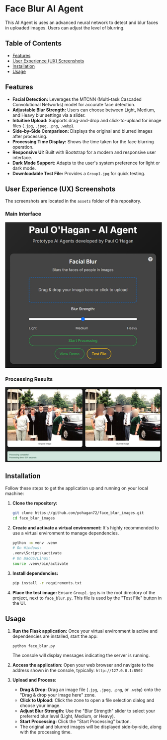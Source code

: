 # Face Blur AI Agent

This AI Agent is uses an advanced neural network to detect and blur faces in uploaded images. Users can adjust the level of blurring.

## Table of Contents

*   [Features](#features)
*   [User Experience (UX) Screenshots](#user-experience-ux-screenshots)
*   [Installation](#installation)
*   [Usage](#usage)

## Features

*   **Facial Detection:** Leverages the MTCNN (Multi-task Cascaded Convolutional Networks) model for accurate face detection.
*   **Adjustable Blur Strength:** Users can choose between Light, Medium, and Heavy blur settings via a slider.
*   **Intuitive Upload:** Supports drag-and-drop and click-to-upload for image files (`.jpg`, `.jpeg`, `.png`, `.webp`).
*   **Side-by-Side Comparison:** Displays the original and blurred images after processing.
*   **Processing Time Display:** Shows the time taken for the face blurring operation.
*   **Responsive UI:** Built with Bootstrap for a modern and responsive user interface.
*   **Dark Mode Support:** Adapts to the user's system preference for light or dark mode.
*   **Downloadable Test File:** Provides a `Group1.jpg` for quick testing.

## User Experience (UX) Screenshots

The screenshots are located in the `assets` folder of this repository.

### Main Interface

![Main Interface](assets/Main%20app%20ux.jpg)

### Processing Results

![Processing Results](assets/Example%20Output.jpg)

## Installation

Follow these steps to get the application up and running on your local machine:

1.  **Clone the repository:**
    ```bash
    git clone https://github.com/pohagan72/face_blur_images.git
    cd face_blur_images
    ```

2.  **Create and activate a virtual environment:**
    It's highly recommended to use a virtual environment to manage dependencies.

    ```bash
    python -m venv .venv
    # On Windows:
    .venv\Scripts\activate
    # On macOS/Linux:
    source .venv/bin/activate
    ```

3.  **Install dependencies:**
    ```bash
    pip install -r requirements.txt
    ```

4.  **Place the test image:**
    Ensure `Group1.jpg` is in the root directory of the project, next to `face_blur.py`. This file is used by the "Test File" button in the UI.

## Usage

1.  **Run the Flask application:**
    Once your virtual environment is active and dependencies are installed, start the app:

    ```bash
    python face_blur.py
    ```
    The console will display messages indicating the server is running.

2.  **Access the application:**
    Open your web browser and navigate to the address shown in the console, typically:
    `http://127.0.0.1:8502`

3.  **Upload and Process:**
    *   **Drag & Drop:** Drag an image file (`.jpg`, `.jpeg`, `.png`, or `.webp`) onto the "Drag & drop your image here" zone.
    *   **Click to Upload:** Click the zone to open a file selection dialog and choose your image.
    *   **Adjust Blur Strength:** Use the "Blur Strength" slider to select your preferred blur level (Light, Medium, or Heavy).
    *   **Start Processing:** Click the "Start Processing" button.
    *   The original and blurred images will be displayed side-by-side, along with the processing time.

